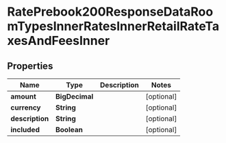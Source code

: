 

# RatePrebook200ResponseDataRoomTypesInnerRatesInnerRetailRateTaxesAndFeesInner


## Properties

| Name | Type | Description | Notes |
|------------ | ------------- | ------------- | -------------|
|**amount** | **BigDecimal** |  |  [optional] |
|**currency** | **String** |  |  [optional] |
|**description** | **String** |  |  [optional] |
|**included** | **Boolean** |  |  [optional] |



